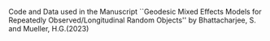 Code and Data used in the Manuscript ``Geodesic Mixed Effects Models for Repeatedly Observed/Longitudinal Random Objects'' by Bhattacharjee, S. and Mueller, H.G.(2023)
